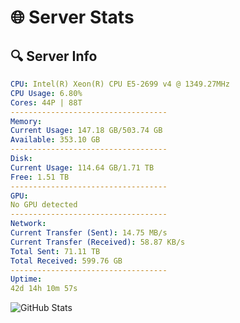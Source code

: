 # 🌐 Server Stats
## 🔍 Server Info
```yaml
CPU: Intel(R) Xeon(R) CPU E5-2699 v4 @ 1349.27MHz
CPU Usage: 6.80%
Cores: 44P | 88T
-----------------------------------
Memory:
Current Usage: 147.18 GB/503.74 GB
Available: 353.10 GB
-----------------------------------
Disk:
Current Usage: 114.64 GB/1.71 TB
Free: 1.51 TB
-----------------------------------
GPU:
No GPU detected
-----------------------------------
Network:
Current Transfer (Sent): 14.75 MB/s
Current Transfer (Received): 58.87 KB/s
Total Sent: 71.11 TB
Total Received: 599.76 GB
-----------------------------------
Uptime:
42d 14h 10m 57s
```
![GitHub Stats](https://img.shields.io/badge/Updated-2025-04-19_11:33:46-blue)